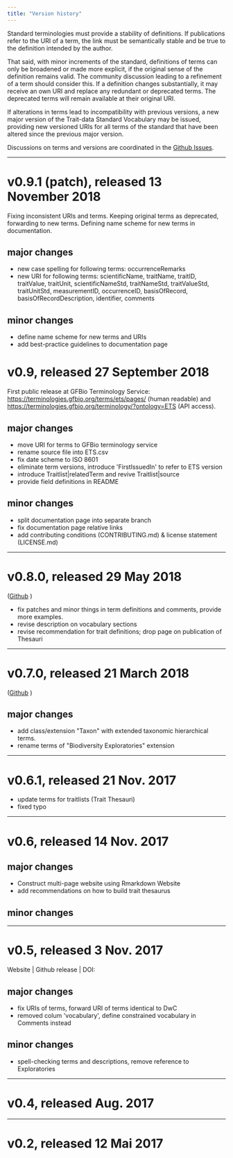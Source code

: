 ```yaml
---
title: "Version history"
---
```


Standard terminologies must provide a stability of definitions. If publications refer to the URI of a term, the link must be semantically stable and be true to the definition intended by the author.

That said, with minor increments of the standard, definitions of terms can only be broadened or made more explicit, if the original sense of the definition remains valid. The community discussion leading to a refinement of a term should consider this. If a definition changes substantially, it may receive an own URI and replace any redundant or deprecated terms. The deprecated terms will remain available at their original URI.

If alterations in terms lead to incompatibility with previous versions, a new major version of the Trait-data Standard Vocabulary may be issued, providing new versioned URIs for all terms of the standard that have been altered since the previous major version.

Discussions on terms and versions are coordinated in the [Github Issues](https://github.com/EcologicalTraitData/ETS/issues).

---

# v0.9.1 (patch), released 13 November 2018

Fixing inconsistent URIs and terms. Keeping original terms as deprecated, forwarding to new terms. Defining name scheme for new terms in documentation. 

## major changes

- new case spelling for following terms: occurrenceRemarks
- new URI for following terms:  scientificName, traitName, traitID, traitValue, traitUnit, scientificNameStd, traitNameStd, traitValueStd, traitUnitStd, measurementID, occurrenceID, basisOfRecord, basisOfRecordDescription, identifier, comments

## minor changes

- define name scheme for new terms and URIs
- add best-practice guidelines to documentation page

# v0.9, released 27 September 2018 

First public release at GFBio Terminology Service: https://terminologies.gfbio.org/terms/ets/pages/ (human readable) and https://terminologies.gfbio.org/terminology/?ontology=ETS (API access). 

## major changes 

- move URI for terms to GFBio terminology service
- rename source file into ETS.csv
- fix date scheme to ISO 8601 
- eliminate term versions, introduce 'FirstIssuedIn' to refer to ETS version
- introduce Traitlist|relatedTerm and revive Traitlist|source 
- provide field definitions in README

## minor changes

- split documentation page into separate branch
- fix documentation page relative links
- add contributing conditions (CONTRIBUTING.md) & license statement (LICENSE.md)

---

# v0.8.0, released 29 May 2018 

([Github](https://github.com/EcologicalTraitData/ETS/tree/v0.8) )

- fix patches and minor things in term definitions and comments, provide more examples.
- revise description on vocabulary sections
- revise recommendation for trait definitions; drop page on publication of Thesauri

---

# v0.7.0, released 21 March 2018

([Github](https://github.com/EcologicalTraitData/ETS/tree/v0.7) )

## major changes
- add class/extension "Taxon" with extended taxonomic hierarchical terms. 
- rename terms of "Biodiversity Exploratories" extension

---

# v0.6.1, released 21 Nov. 2017

- update terms for traitlists (Trait Thesauri)
- fixed typo

---

# v0.6, released 14 Nov. 2017

## major changes

- Construct multi-page website using Rmarkdown Website
- add recommendations on how to build trait thesaurus

## minor changes

---

# v0.5, released 3 Nov. 2017

Website | Github release | DOI: 

## major changes

- fix URIs of terms, forward URI of terms identical to DwC
- removed colum 'vocabulary', define constrained vocabulary in Comments instead

## minor changes

- spell-checking terms and descriptions, remove reference to Exploratories

---

# v0.4, released Aug. 2017

---

# v0.2, released 12 Mai 2017





